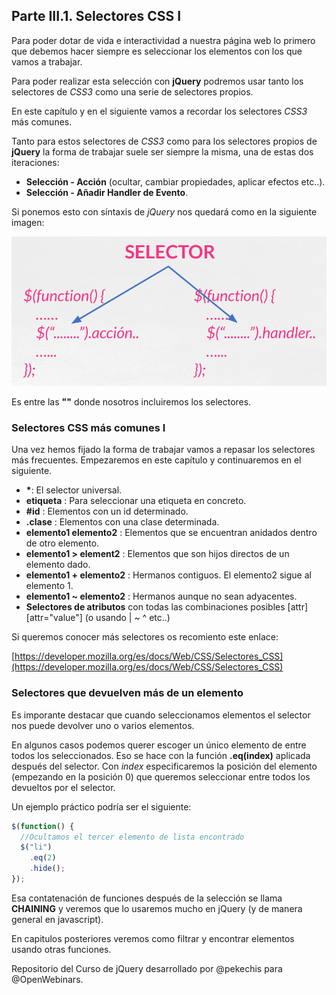 ## Parte III.1. Selectores CSS I

Para poder dotar de vida e interactividad a nuestra página web lo primero que debemos hacer siempre es seleccionar los elementos con los que vamos a trabajar.

Para poder realizar esta selección con **jQuery** podremos usar tanto los selectores de _CSS3_ como una serie de selectores propios.

En este capítulo y en el siguiente vamos a recordar los selectores _CSS3_ más comunes.

Tanto para estos selectores de _CSS3_ como para los selectores propios de **jQuery** la forma de trabajar suele ser siempre la misma, una de estas dos iteraciones:

- **Selección - Acción** (ocultar, cambiar propiedades, aplicar efectos etc..).
- **Selección - Añadir Handler de Evento**.

Si ponemos esto con síntaxis de _jQuery_ nos quedará como en la siguiente imagen:

![Iteracción - Selección - Acción](img/iteraccion_seleccion_accion.png)

Es entre las **""** donde nosotros incluiremos los selectores.

### Selectores CSS más comunes I

Una vez hemos fijado la forma de trabajar vamos a repasar los selectores más frecuentes. Empezaremos en este capítulo y continuaremos en el siguiente.

- **\***: El selector universal.
- **etiqueta** : Para seleccionar una etiqueta en concreto.
- **#id** : Elementos con un id determinado.
- **.clase** : Elementos con una clase determinada.
- **elemento1 elemento2** : Elementos que se encuentran anidados dentro de otro elemento.
- **elemento1 > element2** : Elementos que son hijos directos de un elemento dado.
- **elemento1 + elemento2** : Hermanos contiguos. El elemento2 sigue al elemento 1.
- **elemento1 ~ elemento2** : Hermanos aunque no sean adyacentes.
- **Selectores de atributos** con todas las combinaciones posibles [attr][attr="value"] (o usando | ~ ^ etc..)

Si queremos conocer más selectores os recomiento este enlace:

[https://developer.mozilla.org/es/docs/Web/CSS/Selectores_CSS](https://developer.mozilla.org/es/docs/Web/CSS/Selectores_CSS)

### Selectores que devuelven más de un elemento

Es imporante destacar que cuando seleccionamos elementos el selector nos puede devolver uno o varios elementos.

En algunos casos podemos querer escoger un único elemento de entre todos los seleccionados. Eso se hace con la función **.eq(index)** aplicada después del selector. Con _index_ especificaremos la posición del elemento (empezando en la posición 0) que queremos seleccionar entre todos los devueltos por el selector.

Un ejemplo práctico podría ser el siguiente:

```js
$(function() {
  //Ocultamos el tercer elemento de lista encontrado
  $("li")
    .eq(2)
    .hide();
});
```

Esa contatenación de funciones después de la selección se llama **CHAINING** y veremos que lo usaremos mucho en jQuery (y de manera general en javascript).

En capitulos posteriores veremos como filtrar y encontrar elementos usando otras funciones.

Repositorio del Curso de jQuery desarrollado por @pekechis para @OpenWebinars.
